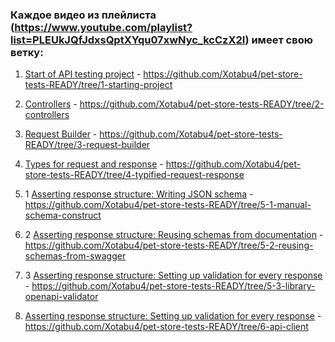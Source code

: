 ### Каждое видео из плейлиста (https://www.youtube.com/playlist?list=PLEUkJQfJdxsQptXYqu07xwNyc_kcCzX2I) имеет свою ветку:

1. [Start of API testing project](https://www.youtube.com/watch?v=HmzT298UOy8&list=PLEUkJQfJdxsQptXYqu07xwNyc_kcCzX2I&index=1) - https://github.com/Xotabu4/pet-store-tests-READY/tree/1-starting-project

2. [Controllers](https://www.youtube.com/watch?v=zAL5ENPriE4&list=PLEUkJQfJdxsQptXYqu07xwNyc_kcCzX2I&index=2) - https://github.com/Xotabu4/pet-store-tests-READY/tree/2-controllers

3. [Request Builder](https://www.youtube.com/watch?v=tO1qiSAM-FY&list=PLEUkJQfJdxsQptXYqu07xwNyc_kcCzX2I&index=3) - https://github.com/Xotabu4/pet-store-tests-READY/tree/3-request-builder

4. [Types for request and response](https://www.youtube.com/watch?v=_LEutaiEt_0&list=PLEUkJQfJdxsQptXYqu07xwNyc_kcCzX2I&index=4) - https://github.com/Xotabu4/pet-store-tests-READY/tree/4-typified-request-response


5. 1 [Asserting response structure: Writing JSON schema](https://www.youtube.com/watch?v=8iHXhABjpS4&list=PLEUkJQfJdxsQptXYqu07xwNyc_kcCzX2I&index=5&ab_channel=OleksandrKhotemskyi) - https://github.com/Xotabu4/pet-store-tests-READY/tree/5-1-manual-schema-construct

5. 2 [Asserting response structure: Reusing schemas from documentation](https://www.youtube.com/watch?v=_bqxoJzsefg&list=PLEUkJQfJdxsQptXYqu07xwNyc_kcCzX2I&index=6&ab_channel=OleksandrKhotemskyi) - https://github.com/Xotabu4/pet-store-tests-READY/tree/5-2-reusing-schemas-from-swagger

5. 3 [Asserting response structure: Setting up validation for every response](https://www.youtube.com/watch?v=YJ3QZFWhgwM&list=PLEUkJQfJdxsQptXYqu07xwNyc_kcCzX2I&index=7&ab_channel=OleksandrKhotemskyi) - https://github.com/Xotabu4/pet-store-tests-READY/tree/5-3-library-openapi-validator

6. [Asserting response structure: Setting up validation for every response](https://www.youtube.com/watch?v=YJ3QZFWhgwM&list=PLEUkJQfJdxsQptXYqu07xwNyc_kcCzX2I&index=7&ab_channel=OleksandrKhotemskyi) - https://github.com/Xotabu4/pet-store-tests-READY/tree/6-api-client

